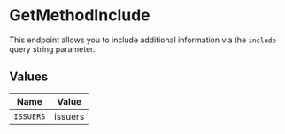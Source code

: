 # GetMethodInclude

This endpoint allows you to include additional information via the
`include` query string parameter.


## Values

| Name      | Value     |
| --------- | --------- |
| `ISSUERS` | issuers   |